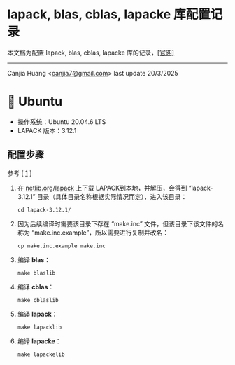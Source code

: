 # lapack, blas, cblas, lapacke 库配置记录

本文档为配置 lapack, blas, cblas, lapacke 库的记录，[[官网]](https://www.netlib.org/lapack/)

---

Canjia Huang <<canjia7@gmail.com>> last update 20/3/2025

# :penguin: Ubuntu

- 操作系统：Ubuntu 20.04.6 LTS
- LAPACK 版本：3.12.1

## 配置步骤

参考 [ [1] ]

1. 在 [netlib.org/lapack](https://www.netlib.org/lapack/) 上下载 LAPACK到本地，并解压，会得到 “lapack-3.12.1” 目录（具体目录名称根据实际情况而定），进入该目录：

    ```
    cd lapack-3.12.1/
    ```

2. 因为后续编译时需要该目录下存在 “make.inc” 文件，但该目录下该文件的名称为 “make.inc.example”，所以需要进行复制并改名：

    ```
    cp make.inc.example make.inc
    ```

3. 编译 **blas**：

    ```
    make blaslib
    ```

4. 编译 **cblas**：

    ```
    make cblaslib
    ```

5. 编译 **lapack**：

    ```
    make lapacklib
    ```

6. 编译 **lapacke**：

    ```
    make lapackelib
    ```

[1]: https://zhuanlan.zhihu.com/p/520848641